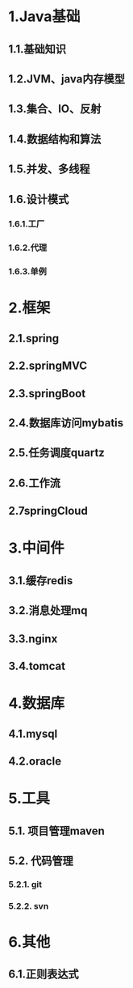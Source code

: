 # 1.Java基础

## 1.1.基础知识

## 1.2.JVM、java内存模型

## 1.3.集合、IO、反射

## 1.4.数据结构和算法

## 1.5.并发、多线程

## 1.6.设计模式

### 1.6.1.工厂

### 1.6.2.代理

### 1.6.3.单例

# 2.框架

## 2.1.spring

## 2.2.springMVC

## 2.3.springBoot

## 2.4.数据库访问mybatis

## 2.5.任务调度quartz

## 2.6.工作流

## 2.7springCloud

# 3.中间件

## 3.1.缓存redis

## 3.2.消息处理mq

## 3.3.nginx

## 3.4.tomcat

# 4.数据库

## 4.1.mysql

## 4.2.oracle

# 5.工具

## 5.1. 项目管理maven

## 5.2. 代码管理

### 5.2.1. git

### 5.2.2. svn

# 6.其他

## 6.1.正则表达式